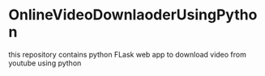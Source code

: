 # OnlineVideoDownlaoderUsingPython

this repository contains python FLask web app to download video from youtube using python
